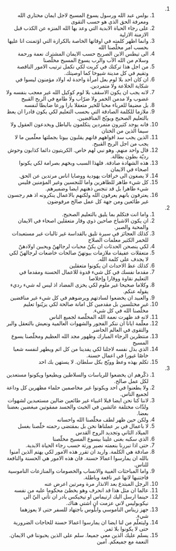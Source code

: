 <ol dir="rtl">
  <li>
    <ol>
      <li>بولس عبد الله ورسول يسوع المسيح لاجل ايمان مختاري الله ومعرفة الحق الذي هو حسب التقوى</li>
      <li>على رجاء الحياة الابدية التي وعد بها الله المنزه عن الكذب قبل الازمنة الازلية</li>
      <li>وانما اظهر كلمته في اوقاتها الخاصة بالكرازة التي اؤتمنت انا عليها بحسب امر مخلّصنا الله</li>
      <li>الى تيطس الابن الصريح حسب الايمان المشترك نعمة ورحمة وسلام من الله الآب والرب يسوع المسيح مخلّصنا</li>
      <li>من اجل هذا تركتك في كريت لكي تكمل ترتيب الامور الناقصة وتقيم في كل مدينة شيوخا كما اوصيتك.</li>
      <li>ان كان احد بلا لوم بعل امرأة واحدة له اولاد مؤمنون ليسوا في شكاية الخلاعة ولا متمردين.</li>
      <li>لانه يجب ان يكون الاسقف بلا لوم كوكيل الله غير معجب بنفسه ولا غضوب ولا مدمن الخمر ولا ضرّاب ولا طامع في الربح القبيح</li>
      <li>بل مضيفا للغرباء محبا للخير متعقلا بارا ورعا ضابطا لنفسه</li>
      <li>ملازما للكلمة الصادقة التي بحسب التعليم لكي يكون قادرا ان يعظ بالتعليم الصحيح ويوبّخ المناقضين.</li>
      <li>فانه يوجد كثيرون متمردين يتكلمون بالباطل ويخدعون العقول ولا سيما الذين من الختان</li>
      <li>الذين يجب سد افواههم فانهم يقلبون بيوتا بجملتها معلّمين ما لا يجب من اجل الربح القبيح.</li>
      <li>قال واحد منهم. وهو نبي لهم خاص. الكريتيون دائما كذابون وحوش رديّة بطون بطالة.</li>
      <li>هذه الشهادة صادقة. فلهذا السبب وبخهم بصرامة لكي يكونوا اصحاء في الايمان</li>
      <li>لا يصغون الى خرافات يهودية ووصايا اناس مرتدين عن الحق.</li>
      <li>كل شيء طاهر للطاهرين واما للنجسين وغير المؤمنين فليس شيء طاهرا بل قد تنجس ذهنهم ايضا وضميرهم.</li>
      <li>يعترفون بانهم يعرفون الله ولكنهم بالاعمال ينكرونه اذ هم رجسون غير طائعين ومن جهة كل عمل صالح مرفوضون</li>
    </ol>
  </li>
  <li>
    <ol>
      <li>واما انت فتكلم بما يليق بالتعليم الصحيح.</li>
      <li>ان يكون الاشياخ صاحين ذوي وقار متعقلين اصحاء في الايمان والمحبة والصبر.</li>
      <li>كذلك العجائز في سيرة تليق بالقداسة غير ثالبات غير مستعبدات للخمر الكثير معلمات الصلاح</li>
      <li>لكي ينصحن الحدثات ان يكنّ محبات لرجالهنّ ويحببن اولادهنّ</li>
      <li>متعقلات عفيفات ملازمات بيوتهنّ صالحات خاضعات لرجالهنّ لكي لا يجدف على كلمة الله.</li>
      <li>كذلك عظ الاحداث ان يكونوا متعقلين</li>
      <li>مقدما نفسك في كل شيء قدوة للاعمال الحسنة ومقدما في التعليم نقاوة ووقارا وإخلاصا</li>
      <li>وكلاما صحيحا غير ملوم لكي يخزى المضاد اذ ليس له شيء رديء يقوله عنكم.</li>
      <li>والعبيد ان يخضعوا لسادتهم ويرضوهم في كل شيء غير مناقضين</li>
      <li>غير مختلسين بل مقدمين كل امانة صالحة لكي يزيّنوا تعليم مخلّصنا الله في كل شيء.</li>
      <li>لانه قد ظهرت نعمة الله المخلّصة لجميع الناس</li>
      <li>معلّمة ايانا ان ننكر الفجور والشهوات العالمية ونعيش بالتعقل والبر والتقوى في العالم الحاضر</li>
      <li>منتظرين الرجاء المبارك وظهور مجد الله العظيم ومخلّصنا يسوع المسيح</li>
      <li>الذي بذل نفسه لاجلنا لكي يفدينا من كل اثم ويطهر لنفسه شعبا خاصّا غيورا في اعمال حسنة.</li>
      <li>تكلم بهذه وعظ ووبّخ بكل سلطان. لا يستهن بك احد</li>
    </ol>
  </li>
  <li>
    <ol>
      <li>ذكّرهم ان يخضعوا للرياسات والسلاطين ويطيعوا ويكونوا مستعدين لكل عمل صالح.</li>
      <li>ولا يطعنوا في احد ويكونوا غير مخاصمين حلماء مظهرين كل وداعة لجميع الناس.</li>
      <li>لاننا كنا نحن ايضا قبلا اغبياء غير طائعين ضالين مستعبدين لشهوات ولذّات مختلفة عائشين في الخبث والحسد ممقوتين مبغضين بعضنا بعضا.</li>
      <li>ولكن حين ظهر لطف مخلّصنا الله واحسانه</li>
      <li>لا باعمال في بر عملناها نحن بل بمقتضى رحمته خلّصنا بغسل الميلاد الثاني وتجديد الروح القدس</li>
      <li>الذي سكبه بغنى علينا بيسوع المسيح مخلّصنا</li>
      <li>حتى اذا تبررنا بنعمته نصير ورثة حسب رجاء الحياة الابدية.</li>
      <li>صادقة هي الكلمة. واريد ان تقرر هذه الامور لكي يهتم الذين آمنوا بالله ان يمارسوا اعمالا حسنة. فان هذه الامور هي الحسنة والنافعة للناس.</li>
      <li>واما المباحثات الغبية والانساب والخصومات والمنازعات الناموسية فاجتنبها لانها غير نافعة وباطلة.</li>
      <li>الرجل المبتدع بعد الانذار مرة ومرتين اعرض عنه</li>
      <li>عالما ان مثل هذا قد انحرف وهو يخطئ محكوما عليه من نفسه</li>
      <li>حينما ارسل اليك ارتيماس او تيخيكس بادر ان تأتي اليّ الى نيكوبوليس لاني عزمت ان اشتي هناك.</li>
      <li>جهز زيناس الناموسي وابلّوس باجتهاد للسفر حتى لا يعوزهما شيء.</li>
      <li>وليتعلّم من لنا ايضا ان يمارسوا اعمالا حسنة للحاجات الضرورية حتى لا يكونوا بلا ثمر.</li>
      <li>يسلم عليك الذين معي جميعا. سلم على الذين يحبوننا في الايمان. النعمة مع جميعكم. آمين</li>
    </ol>
  </li>
</ol>
